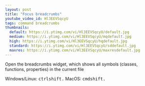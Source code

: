```yaml
---
layout: post
title: "Focus breadcrumbs"
youtube_video_id: Hl3EEVSqcyU
tags: command breadcrumbs
thumbnails:
  default: https://i.ytimg.com/vi/Hl3EEVSqcyU/default.jpg
  medium: https://i.ytimg.com/vi/Hl3EEVSqcyU/mqdefault.jpg
  high: https://i.ytimg.com/vi/Hl3EEVSqcyU/hqdefault.jpg
  standard: https://i.ytimg.com/vi/Hl3EEVSqcyU/sddefault.jpg
  maxres: https://i.ytimg.com/vi/Hl3EEVSqcyU/maxresdefault.jpg
---
```


Open the breadcrumbs widget, which shows all symbols (classes, functions, properties) in the current file

Windows/Linux: <kbd>ctrl</kbd><kbd>shift</kbd><kbd>.</kbd>
MacOS: <kbd>cmd</kbd><kbd>shift</kbd><kbd>.</kbd>
